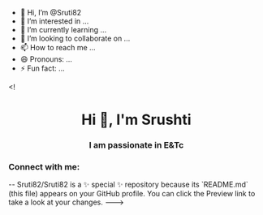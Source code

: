 - 👋 Hi, I’m @Sruti82
- 👀 I’m interested in ...
- 🌱 I’m currently learning ...
- 💞️ I’m looking to collaborate on ...
- 📫 How to reach me ...
- 😄 Pronouns: ...
- ⚡ Fun fact: ...

<!<h1 align="center">Hi 👋, I'm Srushti</h1>
<h3 align="center">I am passionate in E&Tc</h3>

<h3 align="left">Connect with me:</h3>
<p align="left">
</p>
--
Sruti82/Sruti82 is a ✨ special ✨ repository because its `README.md` (this file) appears on your GitHub profile.
You can click the Preview link to take a look at your changes.
--->
